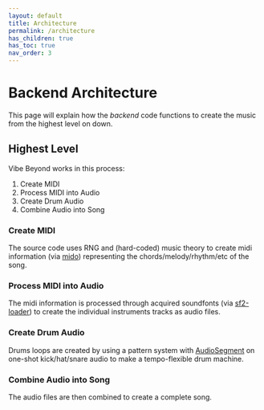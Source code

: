 ```yaml
---
layout: default
title: Architecture
permalink: /architecture
has_children: true
has_toc: true
nav_order: 3
---
```


# Backend Architecture

This page will explain how the *backend* code functions to create the music from the highest level on down.

## Highest Level

Vibe Beyond works in this process:
1. Create MIDI
1. Process MIDI into Audio
1. Create Drum Audio
1. Combine Audio into Song

### Create MIDI
The source code uses RNG and (hard-coded) music theory to create midi information (via [mido](https://mido.readthedocs.io/)) representing the chords/melody/rhythm/etc of the song.

### Process MIDI into Audio
The midi information is processed through acquired soundfonts (via [sf2-loader](https://pypi.org/project/sf2-loader/)) to create the individual instruments tracks as audio files.

### Create Drum Audio
Drums loops are created by using a pattern system with [AudioSegment](https://audiosegment.readthedocs.io/en/latest/audiosegment.html) on one-shot kick/hat/snare audio to make a tempo-flexible drum machine.

### Combine Audio into Song
The audio files are then combined to create a complete song.
